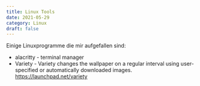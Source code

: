 ```yaml
---
title: Linux Tools
date: 2021-05-29
category: Linux
draft: false
---
```


Einige Linuxprogramme die mir aufgefallen sind:

- alacritty - terminal manager
- Variety - Variety changes the wallpaper on a regular interval using user-specified or automatically downloaded images. https://launchpad.net/variety
